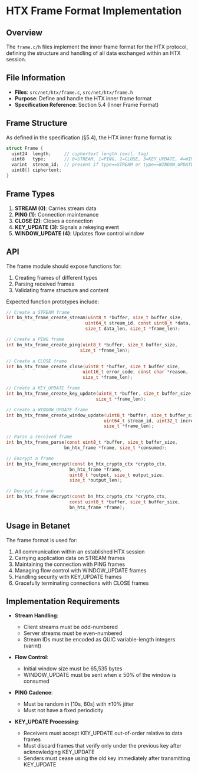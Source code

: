# HTX Frame Format Implementation

## Overview

The `frame.c/h` files implement the inner frame format for the HTX protocol, defining the structure and handling of all data exchanged within an HTX session.

## File Information

- **Files**: `src/net/htx/frame.c`, `src/net/htx/frame.h`
- **Purpose**: Define and handle the HTX inner frame format
- **Specification Reference**: Section 5.4 (Inner Frame Format)

## Frame Structure

As defined in the specification (§5.4), the HTX inner frame format is:

```c
struct Frame {
  uint24  length;     // ciphertext length (excl. tag)
  uint8   type;       // 0=STREAM, 1=PING, 2=CLOSE, 3=KEY_UPDATE, 4=WINDOW_UPDATE
  varint  stream_id;  // present if type==STREAM or type==WINDOW_UPDATE
  uint8[] ciphertext;
}
```

## Frame Types

1. **STREAM (0)**: Carries stream data
2. **PING (1)**: Connection maintenance
3. **CLOSE (2)**: Closes a connection
4. **KEY_UPDATE (3)**: Signals a rekeying event
5. **WINDOW_UPDATE (4)**: Updates flow control window

## API

The frame module should expose functions for:

1. Creating frames of different types
2. Parsing received frames
3. Validating frame structure and content

Expected function prototypes include:

```c
// Create a STREAM frame
int bn_htx_frame_create_stream(uint8_t *buffer, size_t buffer_size, 
                              uint64_t stream_id, const uint8_t *data, 
                              size_t data_len, size_t *frame_len);

// Create a PING frame
int bn_htx_frame_create_ping(uint8_t *buffer, size_t buffer_size, 
                            size_t *frame_len);

// Create a CLOSE frame
int bn_htx_frame_create_close(uint8_t *buffer, size_t buffer_size, 
                             uint16_t error_code, const char *reason, 
                             size_t *frame_len);

// Create a KEY_UPDATE frame
int bn_htx_frame_create_key_update(uint8_t *buffer, size_t buffer_size, 
                                  size_t *frame_len);

// Create a WINDOW_UPDATE frame
int bn_htx_frame_create_window_update(uint8_t *buffer, size_t buffer_size, 
                                     uint64_t stream_id, uint32_t increment, 
                                     size_t *frame_len);

// Parse a received frame
int bn_htx_frame_parse(const uint8_t *buffer, size_t buffer_size, 
                      bn_htx_frame *frame, size_t *consumed);

// Encrypt a frame
int bn_htx_frame_encrypt(const bn_htx_crypto_ctx *crypto_ctx, 
                        bn_htx_frame *frame, 
                        uint8_t *output, size_t output_size, 
                        size_t *output_len);

// Decrypt a frame
int bn_htx_frame_decrypt(const bn_htx_crypto_ctx *crypto_ctx, 
                        const uint8_t *buffer, size_t buffer_size, 
                        bn_htx_frame *frame);
```

## Usage in Betanet

The frame format is used for:

1. All communication within an established HTX session
2. Carrying application data on STREAM frames
3. Maintaining the connection with PING frames
4. Managing flow control with WINDOW_UPDATE frames
5. Handling security with KEY_UPDATE frames
6. Gracefully terminating connections with CLOSE frames

## Implementation Requirements

- **Stream Handling**:
  - Client streams must be odd-numbered
  - Server streams must be even-numbered
  - Stream IDs must be encoded as QUIC variable-length integers (varint)

- **Flow Control**:
  - Initial window size must be 65,535 bytes
  - WINDOW_UPDATE must be sent when ≥ 50% of the window is consumed

- **PING Cadence**:
  - Must be random in [10s, 60s] with ±10% jitter
  - Must not have a fixed periodicity

- **KEY_UPDATE Processing**:
  - Receivers must accept KEY_UPDATE out-of-order relative to data frames
  - Must discard frames that verify only under the previous key after acknowledging KEY_UPDATE
  - Senders must cease using the old key immediately after transmitting KEY_UPDATE